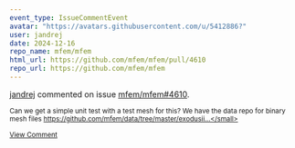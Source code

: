 ```yaml
---
event_type: IssueCommentEvent
avatar: "https://avatars.githubusercontent.com/u/5412886?"
user: jandrej
date: 2024-12-16
repo_name: mfem/mfem
html_url: https://github.com/mfem/mfem/pull/4610
repo_url: https://github.com/mfem/mfem
---
```


<a href='https://github.com/jandrej' target='_blank'>jandrej</a> commented on issue <a href='https://github.com/mfem/mfem/pull/4610' target='_blank'>mfem/mfem#4610</a>.

<small>Can we get a simple unit test with a test mesh for this? We have the data repo for binary mesh files https://github.com/mfem/data/tree/master/exodusii...</small>

<a href='https://github.com/mfem/mfem/pull/4610' target='_blank'>View Comment</a>